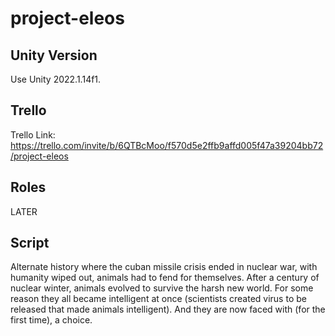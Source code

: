 # project-eleos
## Unity Version
Use Unity 2022.1.14f1.
## Trello
Trello Link: https://trello.com/invite/b/6QTBcMoo/f570d5e2ffb9affd005f47a39204bb72/project-eleos
## Roles
LATER
## Script
Alternate history where the cuban missile crisis ended in nuclear war, with humanity wiped out, animals had to fend for themselves. After a century of nuclear winter, animals evolved to survive the harsh new world. For some reason they all became intelligent at once (scientists created virus to be released that made animals intelligent). And they are now faced with (for the first time), a choice.
